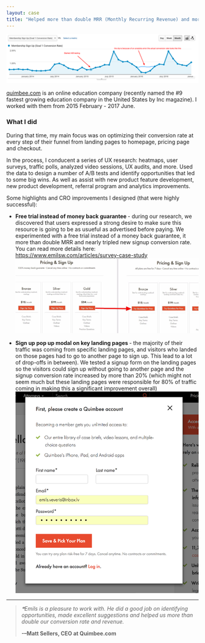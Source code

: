 ```yaml
---
layout: case
title: "Helped more than double MRR (Monthly Recurring Revenue) and more than triple sign up conversion rate"
---
```


<img src="/images/quimbee_cr.png">

[quimbee.com](https://www.quimbee.com/) is an online education company (recently named the #9 fastest growing education company in the United States by Inc magazine). I worked with them from 2015 February - 2017 June.

### What I did

During that time, my main focus was on optimizing their conversion rate at every step of their funnel from landing pages to homepage, pricing page and checkout. 

In the process, I conducent a series of UX research: heatmaps, user surveys, traffic polls, analyzed video sessions, UX audits, and more. Used the data to design a number of A/B tests and identify opportunities that led to some big wins. As well as assist with new product feature development, new product development, referral program and analytics improvements.

Some highlights and CRO improvements I designed (that were highly successful):

* <strong> Free trial instead of money back guarantee </strong> - during our research, we discovered that users expressed a strong desire to make sure this resource is going to be as usueful as advertised before paying. We experimented with a free trial instead of a money back guarantee, it more than double MRR and nearly tripled new signup conversion rate. You can read more details here: https://www.emilsw.com/articles/survey-case-study <br> <img src="/images/quimbee_free_trial_test.jpg">

* <strong> Sign up pop up modal on key landing pages </strong> - the majority of their traffic was coming from specific landing pages, and visitors who landed on those pages had to go to another page to sign up.  This lead to a lot of drop-offs in between). We tested a signup form on the landing pages so the visitors could sign up without going to another page and the signup conversion rate increased by more than 20% (which might not seem much but these landing pages were responsible for 80% of traffic coming in making this a significant improvement overall) <img src="/images/quimbee_pop_up_modal.png">

---

>*❝Emils is a pleasure to work with. He did a good job on identifying opportunities, made excellent suggestions and helped us more than double our conversion rate and revenue.*
>
> <strong>-–Matt Sellers, CEO at Quimbee.com </strong>
